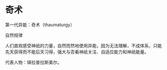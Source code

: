 # 奇术

第一代异能：奇术（thaumaturgy）

自然规律

人们直观感受神祇的力量，自然而然地使用异能，因为无法理解，不成体系，只能先天获得而不能后天习得，强大与否看神祇关注、自适应能力和神祇能量。

代表人物：铎拉普拉斯美尔。

